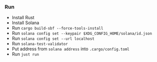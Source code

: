 ### Run

- Install Rust
- Install Solana
- Run `cargo build-sbf --force-tools-install`
- Run `solana config set --keypair $XDG_CONFIG_HOME/solana/id.json`
- Run `solana config set --url localhost`
- Run `solana-test-validator`
- Put address from `solana address` into `.cargo/config.toml`
- Run `just run`
